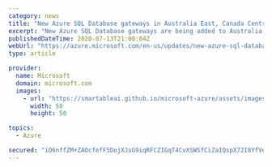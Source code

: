 ```yaml
---
category: news
title: "New Azure SQL Database gateways in Australia East, Canada Central, and West US 2"
excerpt: "New Azure SQL Database gateways are being added to Australia East, Canada Central, and West US 2 regions and will start accepting traffic on August 10, 2020."
publishedDateTime: 2020-07-13T21:00:04Z
webUrl: "https://azure.microsoft.com/en-us/updates/new-azure-sql-database-gateways-in-australia-east-canada-central-west-us2/"
type: article

provider:
  name: Microsoft
  domain: microsoft.com
  images:
    - url: "https://smartableai.github.io/microsoft-azure/assets/images/organizations/microsoft.com-50x50.jpg"
      width: 50
      height: 50

topics:
  - Azure

secured: "iO6nffZM+ZAOcfefF5DojXJsG9iqRFCZIGqT4CvXSWSfCiZaIQspX72I8YfVe0CRgTw/vewJ7upJuGxsdeAcffx6vXwoJ12XIEsUBMLptrWkK59ffFPhRFKarfWvCpFQvnhYJ+Yy34Pl8nX+Gg9k0C5OGLdnGBVxYqaPSU18BOiHw+MawFs3x33vNphDg69MG1eNsjqFeupu0ohIjEaohGFhbIb4W02S8wkFzcKJsSW1ZYmM8yh1S2tF1b6L0jKHBBDQsPBKsUdcQToyGX44ThNdZWA1a2Y0G2Q50tyaWWA689zAkG1bt4c7EgS/2XoNmSJQL+vMQEexii8QG9DPKA==;r671dZGpRAKrVobrSCcAPQ=="
---
```


